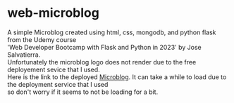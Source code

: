 # web-microblog
A simple Microblog created using html, css, mongodb, and python flask from the Udemy course \
'Web Developer Bootcamp with Flask and Python in 2023' by Jose Salvatierra. \
Unfortunately the microblog logo does not render due to the free deployement sevice that I used. \
Here is the link to the deployed [Microblog](https://flask-microblog-utz5.onrender.com/). It can take a while to load due to the deployment service that I used \
so don't worry if it seems to not be loading for a bit.
